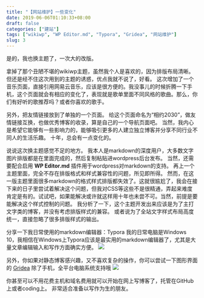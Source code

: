 ```yaml
---
title: "【网站维护】一些变化"
date: 2019-06-06T01:10:33+08:00
draft: false
categories: ["建站"]
tags: ["wikiwp", "WP Editor.md", "Typora", "Gridea", "网站维护"]
slug: 3
---
```





是的，我也换主题了，一次大的改版。

拿掉了那个丑陋不堪的wikiwp主题，虽然我个人是喜欢的，因为排版布局清晰。
但还是经不住这次用到的主题的诱惑，优点我就不说了，好看。
这次增加了一个音乐页面，直接引用网易云音乐，应该是很方便的。我没事儿的时候折腾一下手机，这个页面就会有相应的变化了，表现就是歌单里面不同风格的歌曲。那么，你们有好听的歌推荐吗？或者你喜欢的歌手。

另外，把友情链接放到了单独的一个页面。
给这个页面命名为“相约2030”，做友情链接互换，也做优秀博客的收录，算是自己的一个导航页面吧。
当然，我内心是希望它能够有一些影响力的，能够吸引更多的人建立独立博客并分享不同行业不同人的生活乐趣。
十年，总会有一点变化的。

说说这次换主题感觉不足的地方。
我本人是markdown的深度用户，大多数文字图片排版都是在里面完成的，然后复制粘贴进wordpress后台发布。
当然，还需要配合启用 **WP Editor.md** 插件用于wordpress对markdown的支持。
再上一个主题里面，完全不存在排版格式和样式兼容性的问题，所见即所得。
然而，在这一版主题里面很多markdown的格式样式排版都失效了。这就很尴尬了，我会在接下来的日子里尝试着解决这个问题，但我对CSS等这些不是很精通，弄起来难度肯定是有的。试试吧，如果能解决或许就这样用十年也未尝不可。当然，前提是要能解决这个样式控制的问题。
我分析了一下，这个主题开发出来应该是为了主打文字类的博客，并没有考虑排版样式的兼容。
或者说为了全站文字样式布局高度统一，直接忽略了很多排版样式的输出。

分享一下我日常使用的markdown编辑器：Typora
我的日常电脑是Windows 10，我相信在Windows上Typora应该是最实用的markdown编辑器了，尤其是大量文章编辑输入和写作方面确实方便。
![](https://img.dtz9.net/imgs/2019/06/7903172912626702.jpg)



另外，你如果对静态博客感兴趣，又不喜欢复杂的操作，你可以尝试一下图形界面的 [Gridea](https://gridea.dev/)
除了手机，全平台电脑系统支持哦
![](https://img.dtz9.net/imgs/2019/06/895135837dff8756.png)

你甚至可以不用花费主机和域名费用就可以开始在网上写博客了，托管在GitHub上或者coding上。
非常适合准备以写作为生的朋友。

